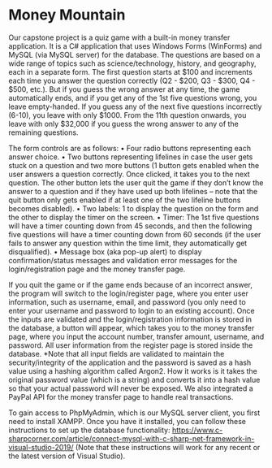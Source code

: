 # Money Mountain
Our capstone project is a quiz game with a built-in money transfer application. It is a C# application that uses Windows Forms (WinForms) and MySQL (via MySQL server) for the database. The questions are based on a wide range of topics such as science/technology, history, and geography, each in a separate form. The first question starts at $100 and increments each time you answer the question correctly (Q2 - $200, Q3 - $300, Q4 - $500, etc.). But if you guess the wrong answer at any time, the game automatically ends, and if you get any of the 1st five questions wrong, you leave empty-handed. If you guess any of the next five questions incorrectly (6-10), you leave with only $1000. From the 11th question onwards, you leave with only $32,000 if you guess the wrong answer to any of the remaining questions.

The form controls are as follows: 
•	Four radio buttons representing each answer choice.
•	Two buttons representing lifelines in case the user gets stuck on a question and two more buttons (1 button gets enabled when the user answers a question correctly. Once clicked, it takes you to the next question. The other button lets the user quit the game if they don’t know the answer to a question and if they have used up both lifelines – note that the quit button only gets enabled if at least one of the two lifeline buttons becomes disabled).
•	Two labels: 1 to display the question on the form and the other to display the timer on the screen.
•	Timer: The 1st five questions will have a timer counting down from 45 seconds, and then the following five questions will have a timer counting down from 60 seconds (if the user fails to answer any question within the time limit, they automatically get disqualified). 
•	Message box (aka pop-up alert) to display confirmation/status messages and validation error messages for the login/registration page and the money transfer page.

If you quit the game or if the game ends because of an incorrect answer, the program will switch to the login/register page, where you enter user information, such as username, email, and password (you only need to enter your username and password to login to an existing account). Once the inputs are validated and the login/registration information is stored in the database, a button will appear, which takes you to the money transfer page, where you input the account number, transfer amount, username, and password. All user information from the register page is stored inside the database. *Note that all input fields are validated to maintain the security/integrity of the application and the password is saved as a hash value using a hashing algorithm called Argon2. How it works is it takes the original password value (which is a string) and converts it into a hash value so that your actual password will never be exposed. We also integrated a PayPal API for the money transfer page to handle real transactions.

To gain access to PhpMyAdmin, which is our MySQL server client, you first need to install XAMPP. Once you have it installed, you can follow these instructions to set up the database functionality: https://www.c-sharpcorner.com/article/connect-mysql-with-c-sharp-net-framework-in-visual-studio-2019/ (Note that these instructions will work for any recent or the latest version of Visual Studio).
